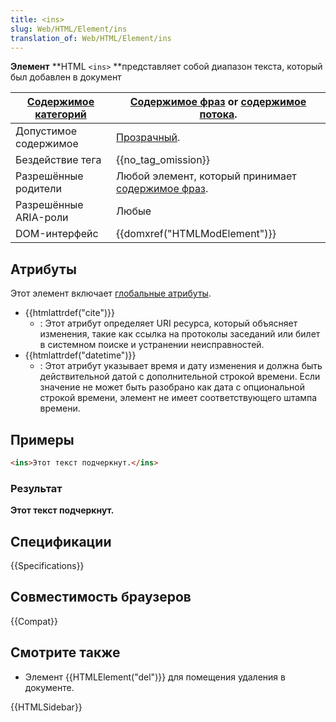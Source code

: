 ```yaml
---
title: <ins>
slug: Web/HTML/Element/ins
translation_of: Web/HTML/Element/ins
---
```

**Элемент** **HTML `<ins>` **представляет собой диапазон текста, который был добавлен в документ

| [Содержимое категорий](/ru/docs/HTML/Content_categories) | [Содержимое фраз](/ru/docs/HTML/Content_categories#Phrasing_content) or [содержимое потока](/ru/docs/HTML/Content_categories#Flow_content). |
| -------------------------------------------------------- | ------------------------------------------------------------------------------------------------------------------------------------------- |
| Допустимое содержимое                                    | [Прозрачный](/ru/docs/HTML/Content_categories#Transparent_content_model).                                                                   |
| Бездействие тега                                         | {{no_tag_omission}}                                                                                                                    |
| Разрешённые родители                                     | Любой элемент, который принимает [содержимое фраз](/ru/docs/HTML/Content_categories#Phrasing_content).                                      |
| Разрешённые ARIA-роли                                    | Любые                                                                                                                                       |
| DOM-интерфейс                                            | {{domxref("HTMLModElement")}}                                                                                                    |

## Атрибуты

Этот элемент включает [глобальные атрибуты](/ru/docs/Web/HTML/Global_attributes).

- {{htmlattrdef("cite")}}
  - : Этот атрибут определяет URI ресурса, который объясняет изменения, такие как ссылка на протоколы заседаний или билет в системном поиске и устранении неисправностей.
- {{htmlattrdef("datetime")}}
  - : Этот атрибут указывает время и дату изменения и должна быть действительной датой с дополнительной строкой времени. Если значение не может быть разобрано как дата с опциональной строкой времени, элемент не имеет соответствующего штампа времени.

## Примеры

```html
<ins>Этот текст подчеркнут.</ins>
```

### Результат

**Этот текст подчеркнут.**

## Спецификации

{{Specifications}}

## Совместимость браузеров

{{Compat}}

## Смотрите также

- Элемент {{HTMLElement("del")}} для помещения удаления в документе.

{{HTMLSidebar}}

